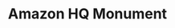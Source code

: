 ---
pid: pt98
title: Amazon HQ Monument
location_transcription: Prominent CC Location
coordinates: "[-75.170366774534, 39.957780355848]"
zipcode: '19126'
gen_neighborhood: Northwest Philadelphia
neighborhood: Oak Lane
outside_phl: 
age: '66'
age_range: 60-69
instagram: 
image_file_name: pt_98.jpg
proposal_transcription: A structure that would show that we want Amazon decisions
  on the location for their HQ. A monolith or a very prominent structure would be
  appropriate + it should be marketed to them. Do it soon!
topic: Business,Technology
topic_summary: 0, 0, 0
type: Obelisk
keywords_other: 
credit: Ray Scheinfeld
image_labels: 
twitter: 
facebook: 
permalink: "/monuments/pt98/"
layout: item-page
---